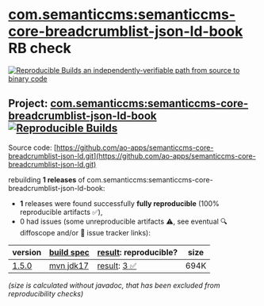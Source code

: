 [com.semanticcms:semanticcms-core-breadcrumblist-json-ld-book](https://central.sonatype.com/artifact/com.semanticcms/semanticcms-core-breadcrumblist-json-ld-book/versions) RB check
=======

[![Reproducible Builds](https://reproducible-builds.org/images/logos/rb.svg) an independently-verifiable path from source to binary code](https://reproducible-builds.org/)

## Project: [com.semanticcms:semanticcms-core-breadcrumblist-json-ld-book](https://central.sonatype.com/artifact/com.semanticcms/semanticcms-core-breadcrumblist-json-ld-book/versions) [![Reproducible Builds](https://img.shields.io/endpoint?url=https://raw.githubusercontent.com/jvm-repo-rebuild/reproducible-central/master/content/com/semanticcms/semanticcms-core-breadcrumblist-json-ld-book/badge.json)](https://github.com/jvm-repo-rebuild/reproducible-central/blob/master/content/com/semanticcms/semanticcms-core-breadcrumblist-json-ld-book/README.md)

Source code: [https://github.com/ao-apps/semanticcms-core-breadcrumblist-json-ld.git](https://github.com/ao-apps/semanticcms-core-breadcrumblist-json-ld.git)

rebuilding **1 releases** of com.semanticcms:semanticcms-core-breadcrumblist-json-ld-book:
- **1** releases were found successfully **fully reproducible** (100% reproducible artifacts :white_check_mark:),
- 0 had issues (some unreproducible artifacts :warning:, see eventual :mag: diffoscope and/or :memo: issue tracker links):

| version | [build spec](/BUILDSPEC.md) | [result](https://reproducible-builds.org/docs/jvm/): reproducible? | size |
| -- | --------- | ------ | -- |
| [1.5.0](https://central.sonatype.com/artifact/com.semanticcms/semanticcms-core-breadcrumblist-json-ld-book/1.5.0/pom) | [mvn jdk17](semanticcms-core-breadcrumblist-json-ld-book-1.5.0.buildspec) | [result](semanticcms-core-breadcrumblist-json-ld-book-1.5.0.buildinfo): [3 :white_check_mark: ](semanticcms-core-breadcrumblist-json-ld-book-1.5.0.buildcompare) | 694K |

<i>(size is calculated without javadoc, that has been excluded from reproducibility checks)</i>
